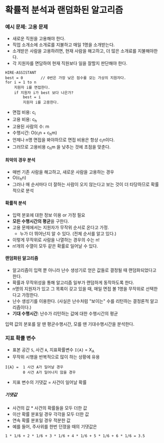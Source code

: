 # 확률적 분석과 랜덤화된 알고리즘

### 예시 문제: 고용 문제
- 새로운 직원을 고용해야 한다.
- 직업 소개소에 소개료를 지불하고 매일 1명을 소개받는다.
- 소개받은 사람을 고용하려면, 현재 사람을 해고하고, 더 많은 소개료를 지불해야한다.
- 각 지원자를 면담하여 현재 직원보다 일을 잘할지 판단해야 한다.

```
HIRE-ASSISTANT
best = 0		// 0번은 가장 낮은 점수를 갖는 가상의 지원자다.
for i = 1 to n
	지원자 i를 면접한다.
	if 지원자 i가 best 보다 나은가?
		best = i
		지원자 i를 고용한다.
```
- 면접 비용: c<sub>i</sub>
- 고용 비용: c<sub>h</sub>
- 고용된 사람의 수: m
- 수행시간: O(c<sub>i</sub>n + c<sub>h</sub>m)
- 언제나 n명 면접을 봐야하므로 면접 비용은 항상 c<sub>i</sub>n이다.
- 그러므로 고용비용 c<sub>h</sub>m 을 낮추는 것에 초점을 맞춘다.

#### 최악의 경우 분석
- 매번 기존 사람을 해고하고, 새로운 사람을 고용하는 경우
- O(c<sub>h</sub>n)
- 그러나 매 순서마다 더 잘하는 사람이 오지 않는다고 보는 것이 더 타당하므로 확률적으로 분석

#### 확률적 분석
- 입력 분포에 대한 정보 이용 or 가정 필요
- **모든 수행시간의 평균**을 구한다.
- 고용 문제에서는 지원자가 무작위 순서로 온다고 가정.
	- 누가 더 뛰어난지 알 수 있다. (전체 순서를 알고 있다.)
- 이렇게 무작위로 사람을 나열하는 경우의 수는 n!
- n!개의 수열이 모두 같은 확률로 일어날 수 있다.

#### 랜덤화된 알고리즘
- 알고리즘이 입력 뿐 아니라 난수 생성기로 얻은 값들로 결정될 때 랜덤화되었다고 한다.
- 확률과 무작위성을 통해 알고리즘 일부가 랜덤하게 동작하도록 한다.
- n명의 지원자가 있고 그 목록이 갖고 있을 때, 매일 면접 볼 1명을 무작위로 선택한다고 가정한다.
- 난수 생성기를 이용한다. (사실은 난수처럼 "보이는" 수를 리턴하는 결정론적 알고리즘이다.)
- **기대 수행시간**: 난수가 리턴하는 값에 대한 수행시간의 평균

입력 값의 분포를 알 땐 평균수행시간, 모를 땐 기대수행시간을 분석한다.

### 지표 확률 변수
- 표본 공간 `S`, 사건 `A`, 지표확률변수  `I{A}` = X<sub>A</sub>
- 무작위 시행을 반복적으로 많이 하는 상황에 유용
```
I{A} =  1 사건 A가 일어날 경우
		0 사건 A가 일어나지 않을 경우
```
- 지표 변수의 기댓값 = 사건이 일어날 확률

##### 기댓값
- 사건의 값 * 사건의 확률들을 모두 더한 값
- 이산 확률 분포일 경우 각각을 모두 더한 값
- 연속 확률 분포일 경우 적분한 값
- 예를 들어, 주사위를 한번 던졌을 때의 기댓값은
```
1 * 1/6 + 2 * 1/6 + 3 * 1/6 + 4 * 1/6 + 5 * 1/6 + 6 * 1/6 = 3.5
```


